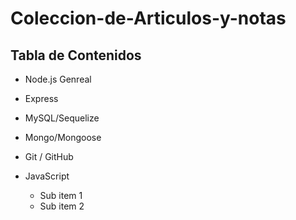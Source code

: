 # Coleccion-de-Articulos-y-notas

## Tabla de Contenidos

- Node.js Genreal
- Express
- MySQL/Sequelize
   
   
- Mongo/Mongoose
- Git / GitHub
- JavaScript
   - Sub item 1
   - Sub item 2

